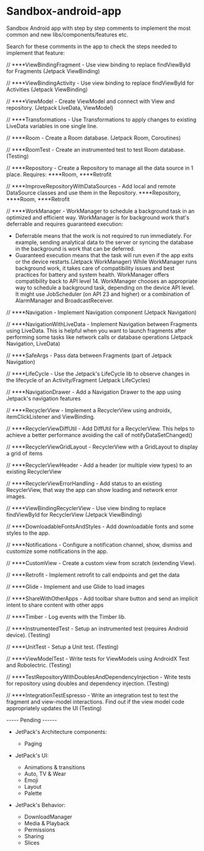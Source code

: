 # Sandbox-android-app
Sandbox Android app with step by step comments to implement the most common and new libs/components/features etc.

Search for these comments in the app to check the steps needed to implement that feature:

// ****ViewBindingFragment - Use view binding to replace findViewById for Fragments (Jetpack ViewBinding)

// ****ViewBindingActivity - Use view binding to replace findViewById for Activities (Jetpack ViewBinding)

// ****ViewModel - Create ViewModel and connect with View and repository. (Jetpack LiveData, ViewModel)

// ****Transformations - Use Transformations to apply changes to existing LiveData variables in one single line.

// ****Room - Create a Room database. (Jetpack Room, Coroutines)

// ****RoomTest - Create an instrumented test to test Room database. (Testing)

// ****Repository - Create a Repository to manage all the data source in 1 place. Requires: ****Room, ****Retrofit

// ****ImproveRepositoryWithDataSources - Add local and remote DataSource classes and use them in the Repository. ****Repository, ****Room, ****Retrofit

// ****WorkManager - WorkManager to schedule a background task in an optimized and efficient way. WorkManager is for background work that's deferrable and requires guaranteed execution:
  - Deferrable means that the work is not required to run immediately. For example, sending analytical data to the server or syncing the database in the background is work that can be deferred.
  - Guaranteed execution means that the task will run even if the app exits or the device restarts.(Jetpack WorkManager)
  While WorkManager runs background work, it takes care of compatibility issues and best practices for battery and system health. WorkManager offers compatibility back to API level 14. WorkManager chooses an appropriate way to schedule a background task, depending on the device API level. It might use JobScheduler (on API 23 and higher) or a combination of AlarmManager and BroadcastReceiver.

// ****Navigation - Implement Navigation component (Jetpack Navigation)

// ****NavigationWithLiveData - Implement Navigation between Fragments using LiveData. This is helpful when you want to launch fragments after performing some tasks like network calls or database operations (Jetpack Navigation, LiveData)

// ****SafeArgs - Pass data between Fragments (part of Jetpack Navigation)

// ****LifeCycle - Use the Jetpack's LifeCycle lib to observe changes in the lifecycle of an Activity/Fragment  (Jetpack LifeCycles)

// ****NavigationDrawer - Add a Navigation Drawer to the app using Jetpack's navigation features

// ****RecyclerView - Implement a RecyclerView using androidx, itemClickListener and ViewBinding.

// ****RecyclerViewDiffUtil - Add DiffUtil for a RecyclerView. This helps to achieve a better performance avoiding the call of notifyDataSetChanged()

// ****RecyclerViewGridLayout - RecyclerView with a GridLayout to display a grid of items

// ****RecyclerViewHeader - Add a header (or multiple view types) to an existing RecyclerView

// ****RecyclerViewErrorHandling - Add status to an existing RecyclerView, that way the app can show loading and network error images.

// ****ViewBindingRecyclerView - Use view binding to replace findViewById for RecyclerView (Jetpack ViewBinding)

// ****DownloadableFontsAndStyles - Add downloadable fonts and some styles to the app.

// ****Notifications - Configure a notification channel, show, dismiss and customize some notifications in the app.

// ****CustomView - Create a custom view from scratch (extending View).

// ****Retrofit - Implement retrofit to call endpoints and get the data

// ****Glide - Implement and use Glide to load images

// ****ShareWithOtherApps - Add toolbar share button and send an implicit intent to share content with other apps

// ****Timber - Log events with the Timber lib.

// ****InstrumentedTest - Setup an instrumented test (requires Android device). (Testing)

// ****UnitTest - Setup a Unit test. (Testing)

// ****ViewModelTest - Write tests for ViewModels using AndroidX Test and Robolectric. (Testing)

// ****TestRepositoryWithDoublesAndDependencyInjection - Write tests for repository using doubles and dependency injection. (Testing)

// ****IntegrationTestEspresso - Write an integration test to test the fragment and view-model interactions. Find out if the view model code appropriately updates the UI (Testing)



----- Pending ------

- JetPack's Architecture components:

  * Paging

- JetPack's UI:

  * Animations & transitions
  * Auto, TV & Wear
  * Emoji
  * Layout
  * Palette

- JetPack's Behavior:

  * DownloadManager
  * Media & Playback
  * Permissions
  * Sharing
  * Slices



